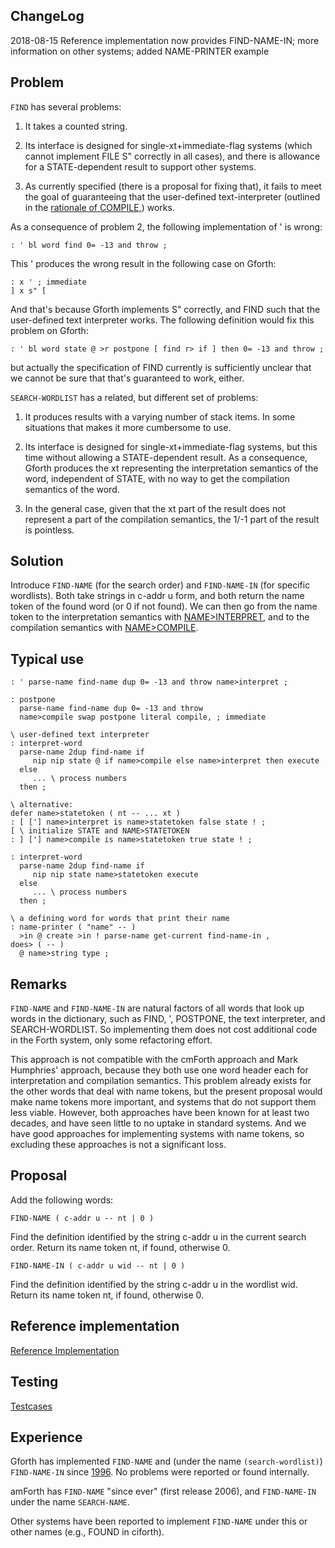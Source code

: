 ## ChangeLog

2018-08-15 Reference implementation now provides FIND-NAME-IN; more
information on other systems; added NAME-PRINTER example

## Problem

`FIND` has several problems:

 1. It takes a counted string.

 2. Its interface is designed for single-xt+immediate-flag systems
 (which cannot implement FILE S" correctly in all cases), and there is
 allowance for a STATE-dependent result to support other systems.

 3. As currently specified (there is a proposal for fixing that), it
 fails to meet the goal of guaranteeing that the user-defined
 text-interpreter (outlined in the [rationale of
 COMPILE,](http://forth-standard.org/standard/rationale#rat:core:COMPILE,))
 works.

As a consequence of problem 2, the following implementation of ' is
wrong:

```
: ' bl word find 0= -13 and throw ;
```

This ' produces the wrong result in the following case
on Gforth:

```
: x ' ; immediate
] x s" [
```

And that's because Gforth implements S" correctly, and FIND such that
the user-defined text interpreter works.  The following definition
would fix this problem on Gforth:

```
: ' bl word state @ >r postpone [ find r> if ] then 0= -13 and throw ;
```

but actually the specification of FIND currently is sufficiently
unclear that we cannot be sure that that's guaranteed to work, either.

`SEARCH-WORDLIST` has a related, but different set of problems:

 1. It produces results with a varying number of stack items.  In some
 situations that makes it more cumbersome to use.

 2. Its interface is designed for single-xt+immediate-flag systems,
 but this time without allowing a STATE-dependent result.  As a
 consequence, Gforth produces the xt representing the interpretation
 semantics of the word, independent of STATE, with no way to get the
 compilation semantics of the word.

 3. In the general case, given that the xt part of the result does not
 represent a part of the compilation semantics, the 1/-1 part of the
 result is pointless.

## Solution

Introduce `FIND-NAME` (for the search order) and `FIND-NAME-IN` (for
specific wordlists).  Both take strings in c-addr u form, and both
return the name token of the found word (or 0 if not found).  We can
then go from the name token to the interpretation semantics with
[NAME>INTERPRET](http://forth-standard.org/standard/tools/NAMEtoINTERPRET),
and to the compilation semantics with
[NAME>COMPILE](http://forth-standard.org/standard/tools/NAMEtoCOMPILE).

## Typical use

```
: ' parse-name find-name dup 0= -13 and throw name>interpret ;

: postpone
  parse-name find-name dup 0= -13 and throw
  name>compile swap postpone literal compile, ; immediate

\ user-defined text interpreter
: interpret-word
  parse-name 2dup find-name if
     nip nip state @ if name>compile else name>interpret then execute
  else
     ... \ process numbers
  then ;

\ alternative:
defer name>statetoken ( nt -- ... xt )
: [ ['] name>interpret is name>statetoken false state ! ;
[ \ initialize STATE and NAME>STATETOKEN
: ] ['] name>compile is name>statetoken true state ! ;

: interpret-word
  parse-name 2dup find-name if
     nip nip state name>statetoken execute
  else
     ... \ process numbers
  then ;

\ a defining word for words that print their name
: name-printer ( "name" -- )
  >in @ create >in ! parse-name get-current find-name-in ,
does> ( -- )
  @ name>string type ;
```

## Remarks

`FIND-NAME` and `FIND-NAME-IN` are natural factors of all words that
look up words in the dictionary, such as FIND, ', POSTPONE, the text
interpreter, and SEARCH-WORDLIST.  So implementing them does not cost
additional code in the Forth system, only some refactoring effort.

This approach is not compatible with the cmForth approach and Mark
Humphries' approach, because they both use one word header each for
interpretation and compilation semantics.  This problem already exists
for the other words that deal with name tokens, but the present
proposal would make name tokens more important, and systems that do
not support them less viable.  However, both approaches have been
known for at least two decades, and have seen little to no uptake in
standard systems.  And we have good approaches for implementing
systems with name tokens, so excluding these approaches is not a
significant loss.

## Proposal

Add the following words:

`FIND-NAME ( c-addr u -- nt | 0 )`

Find the definition identified by the string c-addr u in the current
search order. Return its name token nt, if found, otherwise 0.

`FIND-NAME-IN ( c-addr u wid -- nt | 0 )`

Find the definition identified by the string c-addr u in the wordlist
wid. Return its name token nt, if found, otherwise 0.

## Reference implementation

[Reference Implementation](http://www.forth200x.org/reference-implementations/find-name.fs)

## Testing

[Testcases](http://www.forth200x.org/tests/find-name.fs)


## Experience

Gforth has implemented `FIND-NAME` and (under the name
`(search-wordlist)`) `FIND-NAME-IN` since
[1996](http://git.savannah.gnu.org/cgit/gforth.git/commit/?id=3955fa40889bd5e49e995e08e0606c7c6905028e).
No problems were reported or found internally.

amForth has `FIND-NAME` "since ever" (first release 2006), and
`FIND-NAME-IN` under the name `SEARCH-NAME`.

Other systems have been reported to implement `FIND-NAME` under this
or other names (e.g., FOUND in ciforth).